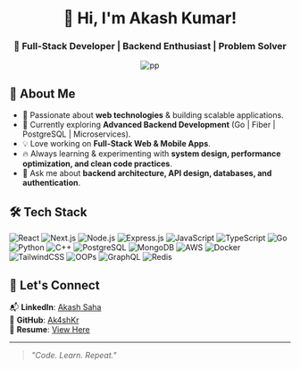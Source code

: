 <h1 align="center">👋 Hi, I'm Akash Kumar!</h1>  
<h3 align="center">🚀 Full-Stack Developer | Backend Enthusiast | Problem Solver</h3>  

<p align="center">
  <img src="https://github.com/user-attachments/assets/72bf10ef-8530-4904-bee9-ae222b7935dc" alt="pp"/>
</p>

## 🚀 About Me  
- 👀 Passionate about **web technologies** & building scalable applications.  
- 🌱 Currently exploring **Advanced Backend Development** (Go | Fiber | PostgreSQL | Microservices).  
- 💡 Love working on **Full-Stack Web & Mobile Apps**.  
- 🔥 Always learning & experimenting with **system design, performance optimization, and clean code practices**.  
- 💬 Ask me about **backend architecture, API design, databases, and authentication**.

## 🛠 Tech Stack  

![React](https://img.shields.io/badge/React-20232A?style=for-the-badge&logo=react&logoColor=61DAFB)
![Next.js](https://img.shields.io/badge/Next.js-000000?style=for-the-badge&logo=next.js&logoColor=white)
![Node.js](https://img.shields.io/badge/Node.js-43853D?style=for-the-badge&logo=node.js&logoColor=white)
![Express.js](https://img.shields.io/badge/Express.js-000000?style=for-the-badge&logo=express&logoColor=white)
![JavaScript](https://img.shields.io/badge/JavaScript-F7DF1E?style=for-the-badge&logo=javascript&logoColor=black)
![TypeScript](https://img.shields.io/badge/TypeScript-3178C6?style=for-the-badge&logo=typescript&logoColor=white)
![Go](https://img.shields.io/badge/Go-00ADD8?style=for-the-badge&logo=go&logoColor=white)
![Python](https://img.shields.io/badge/Python-3776AB?style=for-the-badge&logo=python&logoColor=white)
![C++](https://img.shields.io/badge/C++-00599C?style=for-the-badge&logo=c%2B%2B&logoColor=white)
![PostgreSQL](https://img.shields.io/badge/PostgreSQL-316192?style=for-the-badge&logo=postgresql&logoColor=white)
![MongoDB](https://img.shields.io/badge/MongoDB-47A248?style=for-the-badge&logo=mongodb&logoColor=white)
![AWS](https://img.shields.io/badge/AWS-232F3E?style=for-the-badge&logo=amazonaws&logoColor=white)
![Docker](https://img.shields.io/badge/Docker-2496ED?style=for-the-badge&logo=docker&logoColor=white)
![TailwindCSS](https://img.shields.io/badge/TailwindCSS-38B2AC?style=for-the-badge&logo=tailwind-css&logoColor=white)
![OOPs](https://img.shields.io/badge/OOPs%20Concepts-007ACC?style=for-the-badge&logo=codeforces&logoColor=white)
![GraphQL](https://img.shields.io/badge/GraphQL-E10098?style=for-the-badge&logo=graphql&logoColor=white)
![Redis](https://img.shields.io/badge/Redis-DC382D?style=for-the-badge&logo=redis&logoColor=white)

## 💼 Let's Connect  
📬 **LinkedIn**: [Akash Saha](https://www.linkedin.com/in/akash-saha-cod/)  
🔗 **GitHub**: [Ak4shKr](https://github.com/Ak4shKr)  
📝 **Resume**: [View Here](https://drive.google.com/file/d/1RIsFD7V_PSpCUU9malrWfAvtEQCplQ90/view)

---

> _"Code. Learn. Repeat."_  

